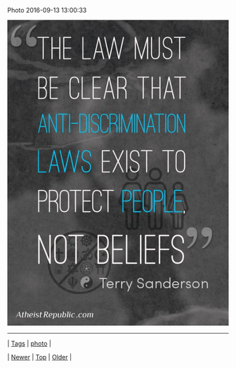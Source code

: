 <!--
title: Photo 2016-09-13 13
date: 2020-06-28T15:27:00.129Z
tags: photo
-->


Photo 2016-09-13 13:00:33

![](150354642753-0.jpg)

<!--BOTTOM-POST-NAVIGATION-->
---

| [Tags](tags.md) | [photo](tag-photo.md) |

| [Newer](150348897887.md) | [Top](index.md) | [Older](150362889285.md) |